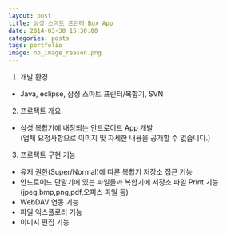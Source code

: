 ```yaml
---
layout: post
title: 삼성 스마트 프린터 Box App
date: 2014-03-30 15:30:00 
categories: posts 
tags: portfolio
image: no_image_reason.png
---
```


1) 개발 환경  
 - Java, eclipse, 삼성 스마트 프린터/복합기, SVN  

2) 프로젝트 개요  
 - 삼성 복합기에 내장되는 안드로이드 App 개발  
   (업체 요청사항으로 이미지 및 자세한 내용을 공개할 수 없습니다.)  

3) 프로젝트 구현 기능  
 - 유저 권한(Super/Normal)에 따른 복합기 저장소 접근 기능  
 - 안드로이드 단말기에 있는 파일들과 복합기에 저장소 파일 Print 기능(jpeg,bmp,png,pdf,오피스 파일 등)  
 - WebDAV 연동 기능  
 - 파일 익스플로러 기능  
 - 이미지 편집 기능  
